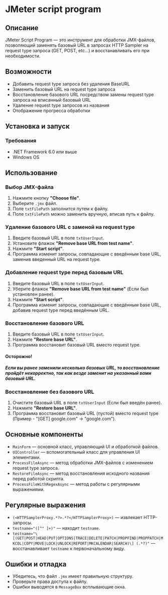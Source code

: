 # JMeter script program

## Описание

JMeter Script Program — это инструмент для обработки JMX-файлов, позволяющий заменять базовый URL в запросах HTTP Sampler на request type запроса (GET, POST, etc...) и восстанавливать его при необходимости.

## Возможности

- Добавить request type запроса без удаления BaseURL
- Заменить базовый URL на request type запроса
- Восстановление базового URL посредством замены request type запроса на вписанный базовый URL
- Удаление request type запросов из названия
- Отображение прогресса обработки

## Установка и запуск

### Требования

- .NET Framework 6.0 или выше
- Windows OS

## Использование

### Выбор JMX-файла

1. Нажмите кнопку **"Choose file"**.
2. Выберите `.jmx` файл.
3. Поле `txtFilePath` заполнится путем к файлу.
4. Поле `txtFilePath` можно заменить вручную, вписав путь к файлу.

### Удаление базового URL с заменой на request type

1. Введите базовый URL в поле `txtUserInput`.
2. Установите флажок **"Remove base URL from test name"**.
3. Нажмите **"Start script"**.
4. Программа изменит запросы, совпадающие с введённым base URL, заменив введенный URL на request type.

### Добавление request type перед базовым URL

1. Введите базовый URL в поле `txtUserInput`.
2. Уберите флажок **"Remove base URL from test name"** (Если был установлен ранее).
3. Нажмите **"Start script"**.
4. Программа изменит запросы, совпадающие с введённым base URL, добавив request type перед введённым URL.

### Восстановление базового URL

1. Введите базовый URL в поле `txtUserInput`.
2. Нажмите **"Restore base URL"**.
3. Программа восстановит базовый URL вместо request type.
#### Осторожно!
##### Если вы ранее заменили несколько базовых URL, то восстановление пройдёт некорректно, так как везде заменит на указанный вами базовый URL.

### Восстановление без базового URL

1. Очистите базовый URL в поле `txtUserInput` (Если был введён ранее).
2. Нажмите **"Restore base URL"**.
3. Программа восстановит базовый URL (пустой) вместо request type (Пример - "[GET] google.com" -> "google.com").

## Основные компоненты

- `MainForm` — основной класс, управляющий UI и обработкой файлов.
- `UIController` — вспомогательный класс для управления UI элементами.
- `ProcessFileAsync` — метод обработки JMX-файлов с изменением request type запроса.
- `RestoreFileAsync` — метод восстановления исходного названия перед работой скрипта.
- `ProcessFileWithRegexAsync` — метод работы с регулярными выражениями.

## Регулярные выражения

- `(<HTTPSamplerProxy.*?>.*?</HTTPSamplerProxy>)` — извлекает HTTP-запросы.
- `testname="([^" ]+)"` — находит `testname`.
- `testname="\[(GET|POST|HEAD|PUT|OPTIONS|TRACE|DELETE|PATCH|PROPFIND|PROPPATCH|MKCOL|COPY|MOVE|LOCK|UNLOCK|REPORT|MKCALENDAR|SEARCH)\] (.*?)"` — восстанавливает `testname` к первоначальному виду.

## Ошибки и отладка

- Убедитесь, что файл `.jmx` имеет правильную структуру.
- Проверьте права доступа к файлу.
- Ошибки выводятся в `MessageBox` всплывающие окна.
